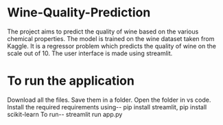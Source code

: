 # Wine-Quality-Prediction

The project aims to predict the quality of wine based on the various chemical properties. The model is trained on the wine dataset taken from Kaggle. It is a regressor problem which predicts the quality of wine on the scale out of 10. The user interface is made using streamlit.

# To run the application
Download all the files. Save them in a folder. Open the folder in vs code.
Install the required requirements using--
pip install streamlit,
pip install scikit-learn
To run--
streamlit run app.py
